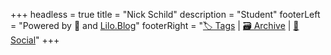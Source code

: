+++
headless = true
title = "Nick Schild"
description = "Student"
footerLeft = "Powered by 💛 and [Lilo.Blog](https://www.lilo.blog)"
footerRight = "[🏷️ Tags](/tags/) | [🗃️ Archive](/posts/) | [📣 Social](https://www.lilo.blog)"
+++
